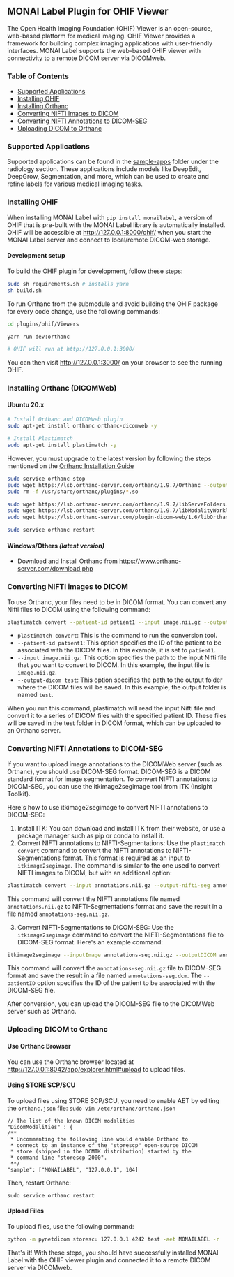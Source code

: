 <!--
Copyright (c) MONAI Consortium
Licensed under the Apache License, Version 2.0 (the "License");
you may not use this file except in compliance with the License.
You may obtain a copy of the License at
    http://www.apache.org/licenses/LICENSE-2.0
Unless required by applicable law or agreed to in writing, software
distributed under the License is distributed on an "AS IS" BASIS,
WITHOUT WARRANTIES OR CONDITIONS OF ANY KIND, either express or implied.
See the License for the specific language governing permissions and
limitations under the License.
-->

## MONAI Label Plugin for OHIF Viewer
The Open Health Imaging Foundation (OHIF) Viewer is an open-source, web-based platform for medical imaging. OHIF Viewer provides a framework for building complex imaging applications with user-friendly interfaces. MONAI Label supports the web-based OHIF viewer with connectivity to a remote DICOM server via DICOMweb.

<!-- <img src="Screenshots/1.png" width=70% /> -->

### Table of Contents
- [Supported Applications](#supported-applications)
- [Installing OHIF](#installing-ohif)
- [Installing Orthanc](#installing-orthanc-dicomweb)
- [Converting NIFTI Images to DICOM](#converting-nifti-images-to-dicom)
- [Converting NIFTI Annotations to DICOM-SEG](#converting-nifti-annotations-to-dicom-seg)
- [Uploading DICOM to Orthanc](#uploading-dicom-to-orthanc)

### Supported Applications
Supported applications can be found in the [sample-apps](../../sample-apps/radiology/) folder under the radiology section. These applications include models like DeepEdit, DeepGrow, Segmentation, and more, which can be used to create and refine labels for various medical imaging tasks.

### Installing OHIF
When installing MONAI Label with `pip install monailabel`, a version of OHIF that is pre-built with the MONAI Label library is automatically installed. OHIF will be accessible at http://127.0.0.1:8000/ohif/ when you start the MONAI Label server and connect to local/remote DICOM-web storage.

#### Development setup

To build the OHIF plugin for development, follow these steps:
  ```bash
  sudo sh requirements.sh # installs yarn
  sh build.sh
  ```

To run Orthanc from the submodule and avoid building the OHIF package for every code change, use the following commands:
```bash
cd plugins/ohif/Viewers

yarn run dev:orthanc

# OHIF will run at http://127.0.0.1:3000/
```
You can then visit http://127.0.0.1:3000/ on your browser to see the running OHIF.

### Installing Orthanc (DICOMWeb)

#### Ubuntu 20.x

```bash
# Install Orthanc and DICOMweb plugin
sudo apt-get install orthanc orthanc-dicomweb -y

# Install Plastimatch
sudo apt-get install plastimatch -y
```

However, you must upgrade to the latest version by following the steps mentioned on the [Orthanc Installation Guide](https://book.orthanc-server.com/users/debian-packages.html#replacing-the-package-from-the-service-by-the-lsb-binaries)

```bash
sudo service orthanc stop
sudo wget https://lsb.orthanc-server.com/orthanc/1.9.7/Orthanc --output-document /usr/sbin/Orthanc
sudo rm -f /usr/share/orthanc/plugins/*.so

sudo wget https://lsb.orthanc-server.com/orthanc/1.9.7/libServeFolders.so --output-document /usr/share/orthanc/plugins/libServeFolders.so
sudo wget https://lsb.orthanc-server.com/orthanc/1.9.7/libModalityWorklists.so --output-document /usr/share/orthanc/plugins/libModalityWorklists.so
sudo wget https://lsb.orthanc-server.com/plugin-dicom-web/1.6/libOrthancDicomWeb.so --output-document /usr/share/orthanc/plugins/libOrthancDicomWeb.so

sudo service orthanc restart
```

#### Windows/Others _(latest version)_

- Download and Install Orthanc from https://www.orthanc-server.com/download.php

### Converting NIFTI images to DICOM
To use Orthanc, your files need to be in DICOM format. You can convert any Nifti files to DICOM using the following command:
```bash
plastimatch convert --patient-id patient1 --input image.nii.gz --output-dicom test
```
- `plastimatch convert`: This is the command to run the conversion tool.
- `--patient-id patient1`: This option specifies the ID of the patient to be associated with the DICOM files. In this example, it is set to `patient1`.
- `--input image.nii.gz`: This option specifies the path to the input Nifti file that you want to convert to DICOM. In this example, the input file is `image.nii.gz`.
- `--output-dicom test`: This option specifies the path to the output folder where the DICOM files will be saved. In this example, the output folder is named `test`.

When you run this command, plastimatch will read the input Nifti file and convert it to a series of DICOM files with the specified patient ID. These files will be saved in the test folder in DICOM format, which can be uploaded to an Orthanc server.

### Converting NIFTI Annotations to DICOM-SEG

If you want to upload image annotations to the DICOMWeb server (such as Orthanc), you should use DICOM-SEG format. DICOM-SEG is a DICOM standard format for image segmentation. To convert NIFTI annotations to DICOM-SEG, you can use the itkimage2segimage tool from ITK (Insight Toolkit).

Here's how to use itkimage2segimage to convert NIFTI annotations to DICOM-SEG:

1. Install ITK: You can download and install ITK from their website, or use a package manager such as pip or conda to install it.
2. Convert NIFTI annotations to NIFTI-Segmentations: Use the `plastimatch convert` command to convert the NIFTI annotations to NIFTI-Segmentations format. This format is required as an input to `itkimage2segimage`. The command is similar to the one used to convert NIFTI images to DICOM, but with an additional option:

```bash
plastimatch convert --input annotations.nii.gz --output-nifti-seg annotations-seg.nii.gz
```
This command will convert the NIFTI annotations file named `annotations.nii.gz` to NIFTI-Segmentations format and save the result in a file named `annotations-seg.nii.gz`.

3. Convert NIFTI-Segmentations to DICOM-SEG: Use the `itkimage2segimage` command to convert the NIFTI-Segmentations file to DICOM-SEG format. Here's an example command:

```bash
itkimage2segimage --inputImage annotations-seg.nii.gz --outputDICOM annotations-seg.dcm --patientID patient1
```
This command will convert the `annotations-seg.nii.gz` file to DICOM-SEG format and save the result in a file named `annotations-seg.dcm`. The `--patientID` option specifies the ID of the patient to be associated with the DICOM-SEG file.

After conversion, you can upload the DICOM-SEG file to the DICOMWeb server such as Orthanc.


### Uploading DICOM to Orthanc

#### Use Orthanc Browser
You can use the Orthanc browser located at http://127.0.0.1:8042/app/explorer.html#upload to upload files.

#### Using STORE SCP/SCU
To upload files using STORE SCP/SCU, you need to enable AET by editing the `orthanc.json` file:
`sudo vim /etc/orthanc/orthanc.json`

```json5
// The list of the known DICOM modalities
"DicomModalities" : {
/**
 * Uncommenting the following line would enable Orthanc to
 * connect to an instance of the "storescp" open-source DICOM
 * store (shipped in the DCMTK distribution) started by the
 * command line "storescp 2000".
 **/
"sample": ["MONAILABEL", "127.0.0.1", 104]
```
Then, restart Orthanc:

```
sudo service orthanc restart
```

#### Upload Files
To upload files, use the following command:

```bash
python -m pynetdicom storescu 127.0.0.1 4242 test -aet MONAILABEL -r
```
That's it! With these steps, you should have successfully installed MONAI Label with the OHIF viewer plugin and connected it to a remote DICOM server via DICOMweb.
